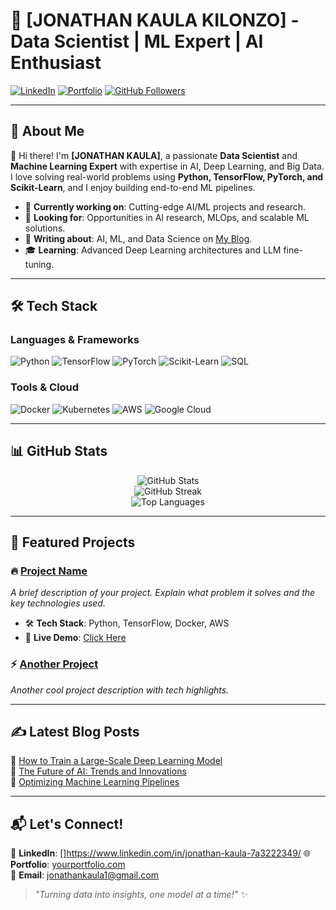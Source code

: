 <!-- JONATHAN KAULA KILONZO -->
# 🚀 [JONATHAN KAULA KILONZO] - Data Scientist | ML Expert | AI Enthusiast 

[![LinkedIn](https://img.shields.io/badge/LinkedIn-Profile-blue?style=flat&logo=linkedin)](https://in.com/in/jonathan-kaula-7a3222349/)
[![Portfolio](https://img.shields.io/badge/Portfolio-Website-green?style=flat&logo=google-chrome)](https://yourportfolio.com/)
[![GitHub Followers](https://img.shields.io/github/followers/yourusername?label=Follow&style=social)](https://github.com/jonathan-kaula)

---

## 🧠 About Me

👋 Hi there! I'm **[JONATHAN KAULA]**, a passionate **Data Scientist** and **Machine Learning Expert** with expertise in AI, Deep Learning, and Big Data. I love solving real-world problems using **Python, TensorFlow, PyTorch, and Scikit-Learn**, and I enjoy building end-to-end ML pipelines. 

- 🔬 **Currently working on**: Cutting-edge AI/ML projects and research.
- 🎯 **Looking for**: Opportunities in AI research, MLOps, and scalable ML solutions.
- 📝 **Writing about**: AI, ML, and Data Science on [My Blog](https://yourblog.com).
- 🎓 **Learning**: Advanced Deep Learning architectures and LLM fine-tuning.

---

## 🛠️ Tech Stack

### **Languages & Frameworks**
![Python](https://img.shields.io/badge/Python-3776AB?style=flat&logo=python&logoColor=white)
![TensorFlow](https://img.shields.io/badge/TensorFlow-FF6F00?style=flat&logo=tensorflow&logoColor=white)
![PyTorch](https://img.shields.io/badge/PyTorch-EE4C2C?style=flat&logo=pytorch&logoColor=white)
![Scikit-Learn](https://img.shields.io/badge/Scikit--Learn-F7931E?style=flat&logo=scikit-learn&logoColor=white)
![SQL](https://img.shields.io/badge/SQL-4479A1?style=flat&logo=postgresql&logoColor=white)

### **Tools & Cloud**
![Docker](https://img.shields.io/badge/Docker-2496ED?style=flat&logo=docker&logoColor=white)
![Kubernetes](https://img.shields.io/badge/Kubernetes-326CE5?style=flat&logo=kubernetes&logoColor=white)
![AWS](https://img.shields.io/badge/AWS-232F3E?style=flat&logo=amazon-aws&logoColor=white)
![Google Cloud](https://img.shields.io/badge/GCP-4285F4?style=flat&logo=google-cloud&logoColor=white)

---

## 📊 GitHub Stats

<p align="center">
  <img src="https://github-readme-stats.vercel.app/api?username=yourusername&show_icons=true&theme=radical" alt="GitHub Stats" />
  <br>
  <img src="https://github-readme-streak-stats.herokuapp.com/?user=yourusername&theme=radical" alt="GitHub Streak" />
  <br>
  <img src="https://github-readme-stats.vercel.app/api/top-langs/?username=yourusername&layout=compact&theme=radical" alt="Top Languages" />
</p>

---

## 🚀 Featured Projects

### 🔥 [Project Name](https://github.com/yourusername/project-repo)
_A brief description of your project. Explain what problem it solves and the key technologies used._

- 🛠 **Tech Stack**: Python, TensorFlow, Docker, AWS
- 🚀 **Live Demo**: [Click Here](https://yourprojectdemo.com)

### ⚡ [Another Project](https://github.com/yourusername/another-project)
_Another cool project description with tech highlights._

---

## ✍️ Latest Blog Posts
📌 [How to Train a Large-Scale Deep Learning Model](https://yourblog.com/deep-learning-tutorial)  
📌 [The Future of AI: Trends and Innovations](https://yourblog.com/ai-trends)  
📌 [Optimizing Machine Learning Pipelines](https://yourblog.com/ml-pipelines)  

---

## 📬 Let's Connect!

💼 **LinkedIn**: []https://www.linkedin.com/in/jonathan-kaula-7a3222349/
🌐 **Portfolio**: [yourportfolio.com](https://yourportfolio.com/)  
📧 **Email**: jonathankaula1@gmail.com  

> _"Turning data into insights, one model at a time!"_ ✨
